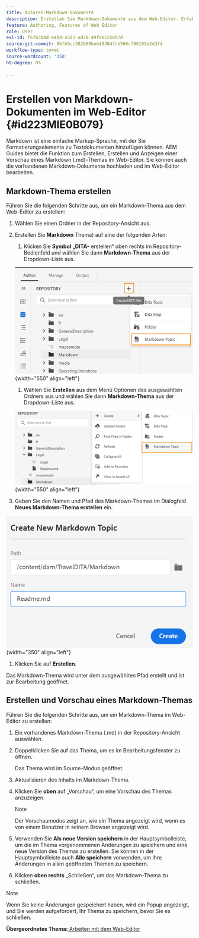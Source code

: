 ```yaml
---
title: Autoren-Markdown-Dokumente
description: Erstellen Sie Markdown-Dokumente aus dem Web-Editor. Erfahren Sie, wie Sie ein Markdown-Thema in AEM Guides erstellen, verfassen und in der Vorschau anzeigen.
feature: Authoring, Features of Web Editor
role: User
exl-id: fe7b3b8d-a4bd-43d2-ad20-49fa6c258b7d
source-git-commit: 86fb9cc382689beb493847cb506c788199a2d3f4
workflow-type: tm+mt
source-wordcount: '350'
ht-degree: 0%

---
```


# Erstellen von Markdown-Dokumenten im Web-Editor {#id223MIE0B079}

Markdown ist eine einfache Markup-Sprache, mit der Sie Formatierungselemente zu Textdokumenten hinzufügen können. AEM Guides bietet die Funktion zum Erstellen, Erstellen und Anzeigen einer Vorschau eines Markdown \(.md\)-Themas im Web-Editor. Sie können auch die vorhandenen Markdown-Dokumente hochladen und im Web-Editor bearbeiten.

## Markdown-Thema erstellen

Führen Sie die folgenden Schritte aus, um ein Markdown-Thema aus dem Web-Editor zu erstellen:

1. Wählen Sie einen Ordner in der Repository-Ansicht aus.
1. Erstellen Sie **Markdown** Thema) auf eine der folgenden Arten:
   1. Klicken Sie **Symbol „DITA-** erstellen“ oben rechts im Repository-Bedienfeld und wählen Sie dann **Markdown-Thema** aus der Dropdown-Liste aus.

   ![](images/create-markdown-dita-topic.png){width="550" align="left"}

   1. Wählen Sie **Erstellen** aus dem Menü Optionen des ausgewählten Ordners aus und wählen Sie dann **Markdown-Thema** aus der Dropdown-Liste aus.

   ![](images/create-markdown-options-menu.png){width="550" align="left"}

1. Geben Sie den Namen und Pfad des Markdown-Themas im Dialogfeld **Neues Markdown-Thema erstellen** ein.

![](images/create-markdown-dialog.png){width="350" align="left"}

1. Klicken Sie auf **Erstellen**.

Das Markdown-Thema wird unter dem ausgewählten Pfad erstellt und ist zur Bearbeitung geöffnet.

## Erstellen und Vorschau eines Markdown-Themas

Führen Sie die folgenden Schritte aus, um ein Markdown-Thema im Web-Editor zu erstellen:

1. Ein vorhandenes Markdown-Thema (.md\) in der Repository-Ansicht auswählen.
1. Doppelklicken Sie auf das Thema, um es im Bearbeitungsfenster zu öffnen.

   Das Thema wird im Source-Modus geöffnet.

1. Aktualisieren des Inhalts im Markdown-Thema.
1. Klicken Sie **oben** auf „Vorschau“, um eine Vorschau des Themas anzuzeigen.

   >[!NOTE]
   >
   > Der Vorschaumodus zeigt an, wie ein Thema angezeigt wird, wenn es von einem Benutzer in seinem Browser angezeigt wird.

1. Verwenden Sie **Als neue Version speichern** in der Hauptsymbolleiste, um die im Thema vorgenommenen Änderungen zu speichern und eine neue Version des Themas zu erstellen. Sie können in der Hauptsymbolleiste auch **Alle speichern** verwenden, um Ihre Änderungen in allen geöffneten Themen zu speichern.

1. Klicken **oben rechts** „Schließen“, um das Markdown-Thema zu schließen.

>[!NOTE]
>
> Wenn Sie keine Änderungen gespeichert haben, wird ein Popup angezeigt, und Sie werden aufgefordert, Ihr Thema zu speichern, bevor Sie es schließen.

**Übergeordnetes Thema:**[ Arbeiten mit dem Web-Editor](web-editor.md)
